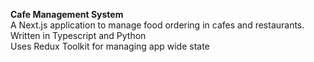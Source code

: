 <b>Cafe Management System</b>
</br>A Next.js application to manage food ordering in cafes and restaurants.
</br>Written in Typescript and Python
</br>Uses Redux Toolkit for managing app wide state
